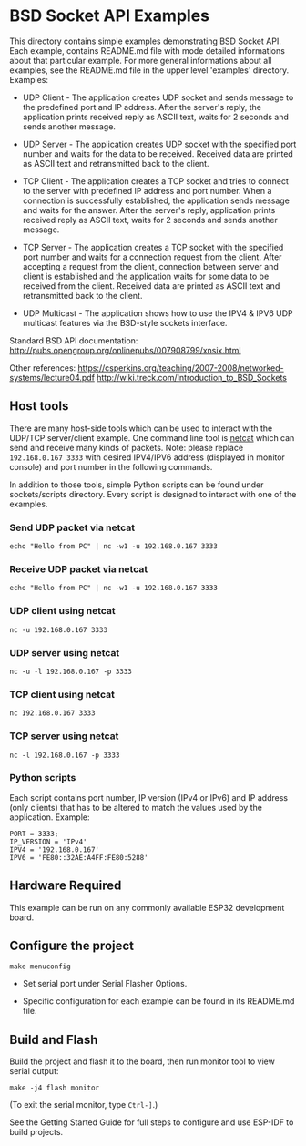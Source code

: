 
# BSD Socket API Examples

This directory contains simple examples demonstrating BSD Socket API. 
Each example, contains README.md file with mode detailed informations about that particular example.
For more general informations about all examples, see the README.md file in the upper level 'examples' directory.
Examples:

* UDP Client - The application creates UDP socket and sends message to the predefined port and IP address. After the server's reply, the application prints received reply as ASCII text, waits for 2 seconds and sends another message.

* UDP Server - The application creates UDP socket with the specified port number and waits for the data to be received. Received data are printed as ASCII text and retransmitted back to the client.

* TCP Client - The application creates a TCP socket and tries to connect to the server with predefined IP address and port number. When a connection is successfully established, the application sends message and waits for the answer. After the server's reply, application prints received reply as ASCII text, waits for 2 seconds and sends another message.

* TCP Server - The application creates a TCP socket with the specified port number and waits for a connection request from the client. After accepting a request from the client, connection between server and client is established and the application waits for some data to be received from the client. Received data are printed as ASCII text and retransmitted back to the client.

* UDP Multicast - The application shows how to use the IPV4 & IPV6 UDP multicast features via the BSD-style sockets interface.

Standard BSD API documentation:
http://pubs.opengroup.org/onlinepubs/007908799/xnsix.html

Other references:
https://csperkins.org/teaching/2007-2008/networked-systems/lecture04.pdf
http://wiki.treck.com/Introduction_to_BSD_Sockets


## Host tools

There are many host-side tools which can be used to interact with the UDP/TCP server/client example. 
One command line tool is [netcat](http://netcat.sourceforge.net) which can send and receive many kinds of packets. 
Note: please replace `192.168.0.167 3333` with desired IPV4/IPV6 address (displayed in monitor console) and port number in the following commands.

In addition to those tools, simple Python scripts can be found under sockets/scripts directory. Every script is designed to interact with one of the examples.

### Send UDP packet via netcat
```
echo "Hello from PC" | nc -w1 -u 192.168.0.167 3333
```

### Receive UDP packet via netcat
```
echo "Hello from PC" | nc -w1 -u 192.168.0.167 3333
```

### UDP client using netcat
```
nc -u 192.168.0.167 3333
```

### UDP server using netcat
```
nc -u -l 192.168.0.167 -p 3333
```

### TCP client using netcat
```
nc 192.168.0.167 3333
```

### TCP server using netcat
```
nc -l 192.168.0.167 -p 3333
```

### Python scripts
Each script contains port number, IP version (IPv4 or IPv6) and IP address (only clients) that has to be altered to match the values used by the application. Example:

```
PORT = 3333;
IP_VERSION = 'IPv4'
IPV4 = '192.168.0.167'
IPV6 = 'FE80::32AE:A4FF:FE80:5288'
```

## Hardware Required

This example can be run on any commonly available ESP32 development board.

## Configure the project

```
make menuconfig
```

* Set serial port under Serial Flasher Options.

* Specific configuration for each example can be found in its README.md file.

## Build and Flash

Build the project and flash it to the board, then run monitor tool to view serial output:

```
make -j4 flash monitor
```

(To exit the serial monitor, type ``Ctrl-]``.)

See the Getting Started Guide for full steps to configure and use ESP-IDF to build projects.



